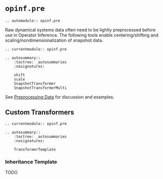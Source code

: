 # `opinf.pre`

```{eval-rst}
.. automodule:: opinf.pre
```

Raw dynamical systems data often need to be lightly preprocessed before use in Operator Inference.
The following tools enable centering/shifting and scaling/nondimensionalization of snapshot data.

```{eval-rst}
.. currentmodule:: opinf.pre

.. autosummary::
    :toctree: _autosummaries
    :nosignatures:

    shift
    scale
    SnapshotTransformer
    SnapshotTransformerMulti
```

See [Preprocessing Data](../tutorials/preprocessing.ipynb) for discussion
and examples.

## Custom Transformers

```{eval-rst}
.. currentmodule:: opinf.pre

.. autosummary::
    :toctree: _autosummaries
    :nosignatures:

    TransformerTemplate
```

### Inheritance Template

TODO
